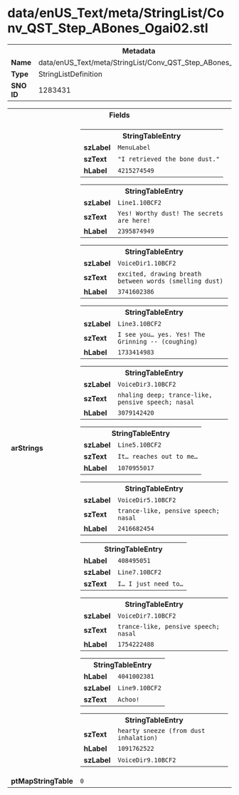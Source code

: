 <h1>data/enUS_Text/meta/StringList/Conv_QST_Step_ABones_Ogai02.stl</h1><table><tr><th colspan="100%">Metadata</th></tr><tr><td><b>Name</b></td><td>data/enUS_Text/meta/StringList/Conv_QST_Step_ABones_Ogai02.stl</td></tr><tr><td><b>Type</b></td><td>StringListDefinition</td></tr><tr><td><b>SNO ID</b></td><td>1283431</td></tr></table>

<table><tr><th colspan="100%">Fields</th></tr><tr><td><b>arStrings</b></td><td><table><tr><th colspan="100%">StringTableEntry</th></tr><tr><td><b>szLabel</b></td><td><code>MenuLabel</code></td></tr><tr><td><b>szText</b></td><td><code>"I retrieved the bone dust."</code></td></tr><tr><td><b>hLabel</b></td><td><code>4215274549</code></td></tr></table>


<table><tr><th colspan="100%">StringTableEntry</th></tr><tr><td><b>szLabel</b></td><td><code>Line1.10BCF2</code></td></tr><tr><td><b>szText</b></td><td><code>Yes! Worthy dust! The secrets are here!</code></td></tr><tr><td><b>hLabel</b></td><td><code>2395874949</code></td></tr></table>


<table><tr><th colspan="100%">StringTableEntry</th></tr><tr><td><b>szLabel</b></td><td><code>VoiceDir1.10BCF2</code></td></tr><tr><td><b>szText</b></td><td><code>excited, drawing breath between words (smelling dust)</code></td></tr><tr><td><b>hLabel</b></td><td><code>3741602386</code></td></tr></table>


<table><tr><th colspan="100%">StringTableEntry</th></tr><tr><td><b>szLabel</b></td><td><code>Line3.10BCF2</code></td></tr><tr><td><b>szText</b></td><td><code>I see you… yes. Yes! The Grinning -- (coughing)</code></td></tr><tr><td><b>hLabel</b></td><td><code>1733414983</code></td></tr></table>


<table><tr><th colspan="100%">StringTableEntry</th></tr><tr><td><b>szLabel</b></td><td><code>VoiceDir3.10BCF2</code></td></tr><tr><td><b>szText</b></td><td><code>nhaling deep; trance-like, pensive speech; nasal</code></td></tr><tr><td><b>hLabel</b></td><td><code>3079142420</code></td></tr></table>


<table><tr><th colspan="100%">StringTableEntry</th></tr><tr><td><b>szLabel</b></td><td><code>Line5.10BCF2</code></td></tr><tr><td><b>szText</b></td><td><code>It… reaches out to me…</code></td></tr><tr><td><b>hLabel</b></td><td><code>1070955017</code></td></tr></table>


<table><tr><th colspan="100%">StringTableEntry</th></tr><tr><td><b>szLabel</b></td><td><code>VoiceDir5.10BCF2</code></td></tr><tr><td><b>szText</b></td><td><code>trance-like, pensive speech; nasal</code></td></tr><tr><td><b>hLabel</b></td><td><code>2416682454</code></td></tr></table>


<table><tr><th colspan="100%">StringTableEntry</th></tr><tr><td><b>hLabel</b></td><td><code>408495051</code></td></tr><tr><td><b>szLabel</b></td><td><code>Line7.10BCF2</code></td></tr><tr><td><b>szText</b></td><td><code>I… I just need to…</code></td></tr></table>


<table><tr><th colspan="100%">StringTableEntry</th></tr><tr><td><b>szLabel</b></td><td><code>VoiceDir7.10BCF2</code></td></tr><tr><td><b>szText</b></td><td><code>trance-like, pensive speech; nasal</code></td></tr><tr><td><b>hLabel</b></td><td><code>1754222488</code></td></tr></table>


<table><tr><th colspan="100%">StringTableEntry</th></tr><tr><td><b>hLabel</b></td><td><code>4041002381</code></td></tr><tr><td><b>szLabel</b></td><td><code>Line9.10BCF2</code></td></tr><tr><td><b>szText</b></td><td><code>Achoo!</code></td></tr></table>


<table><tr><th colspan="100%">StringTableEntry</th></tr><tr><td><b>szText</b></td><td><code>hearty sneeze (from dust inhalation)</code></td></tr><tr><td><b>hLabel</b></td><td><code>1091762522</code></td></tr><tr><td><b>szLabel</b></td><td><code>VoiceDir9.10BCF2</code></td></tr></table>


</td></tr><tr><td><b>ptMapStringTable</b></td><td><code>0</code></td></tr></table>

